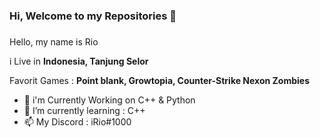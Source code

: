 ### Hi, Welcome to my Repositories 👋

###
Hello, my name is Rio

i Live in **Indonesia, Tanjung Selor**

Favorit Games : **Point blank, Growtopia, Counter-Strike Nexon Zombies**
- 🔭 i'm Currently Working on C++ & Python
- 🌱 I’m currently learning : C++
- 📫 My Discord : iRio#1000
###
